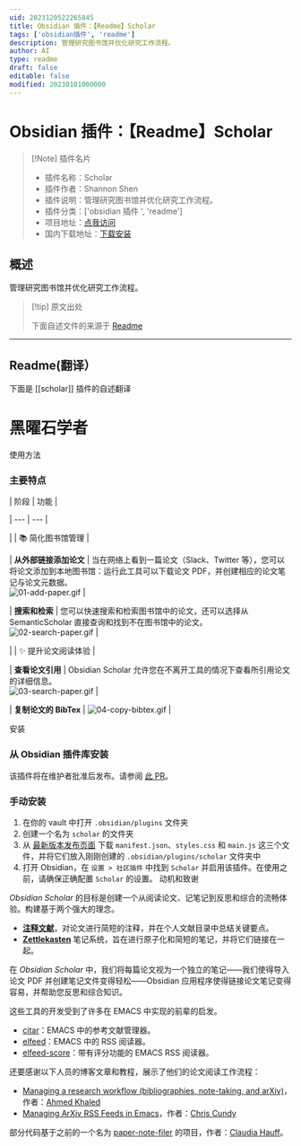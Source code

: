 ```yaml
---
uid: 2023120522265845
title: Obsidian 插件：【Readme】Scholar
tags: ['obsidian插件', 'readme']
description: 管理研究图书馆并优化研究工作流程。
author: AI
type: readme
draft: false
editable: false
modified: 20230101000000
---
```


# Obsidian 插件：【Readme】Scholar

> [!Note] 插件名片
> - 插件名称：Scholar
> - 插件作者：Shannon Shen
> - 插件说明：管理研究图书馆并优化研究工作流程。
> - 插件分类：['obsidian 插件 ', 'readme']
> - 项目地址：[点我访问](https://github.com/lolipopshock/obsidian-scholar)
> - 国内下载地址：[下载安装](https://pkmer.cn/products/plugin/pluginMarket/?scholar)

## 概述

管理研究图书馆并优化研究工作流程。

> [!tip] 原文出处
>
>下面自述文件的来源于 [Readme](https://ghproxy.net/https://raw.githubusercontent.com/lolipopshock/obsidian-scholar/main/README.md)
>

---

## Readme(翻译）

下面是 [[scholar]] 插件的自述翻译

# 黑曜石学者

使用方法

### 主要特点

| 阶段 | 功能 |

| --- | --- |

| | 📚 简化图书馆管理 |

| **从外部链接添加论文** | 当在网络上看到一篇论文（Slack、Twitter 等），您可以将论文添加到本地图书馆：运行此工具可以下载论文 PDF，并创建相应的论文笔记与论文元数据。 <br/> ![01-add-paper.gif](.github/demo/01-add-paper.gif) |

| **搜索和检索** | 您可以快速搜索和检索图书馆中的论文，还可以选择从 SemanticScholar 直接查询和找到不在图书馆中的论文。 <br/> ![02-search-paper.gif](.github/demo/02-search-paper.gif) |

| | ✨ 提升论文阅读体验 |

| **查看论文引用** | Obsidian Scholar 允许您在不离开工具的情况下查看所引用论文的详细信息。 <br/> ![03-search-paper.gif](.github/demo/03-check-paper-reference.gif) |

| **复制论文的 BibTex** | ![04-copy-bibtex.gif](.github/demo/04-copy-bibtex.gif) |

安装

### 从 Obsidian 插件库安装

该插件将在维护者批准后发布。请参阅 [此 PR](https://github.com/obsidianmd/obsidian-releases/pull/2525)。

### 手动安装

1. 在你的 vault 中打开 `.obsidian/plugins` 文件夹
2. 创建一个名为 `scholar` 的文件夹
3. 从 [最新版本发布页面](https://github.com/lolipopshock/obsidian-scholar/releases/latest) 下载 `manifest.json`、`styles.css` 和 `main.js` 这三个文件，并将它们放入刚刚创建的 `.obsidian/plugins/scholar` 文件夹中
4. 打开 Obsidian，在 `设置 > 社区插件` 中找到 `Scholar` 并启用该插件。在使用之前，请确保正确配置 `Scholar` 的设置。
动机和致谢

*Obsidian Scholar* 的目标是创建一个从阅读论文、记笔记到反思和综合的流畅体验。构建基于两个强大的理念。

- **[注释文献](https://owl.purdue.edu/owl/general_writing/common_writing_assignments/annotated_bibliographies/annotated_bibliography_samples.html)**，对论文进行简短的注释，并在个人文献目录中总结关键要点。
- **[Zettlekasten](https://zettelkasten.de/)** 笔记系统，旨在进行原子化和简短的笔记，并将它们链接在一起。

在 *Obsidian Scholar* 中，我们将每篇论文视为一个独立的笔记——我们使得导入论文 PDF 并创建笔记文件变得轻松——Obsidian 应用程序使得链接论文笔记变得容易，并帮助您反思和综合知识。

这些工具的开发受到了许多在 EMACS 中实现的前辈的启发。

- [citar](https://github.com/emacs-citar/citar)：EMACS 中的参考文献管理器。
- [elfeed](https://github.com/skeeto/elfeed)：EMACS 中的 RSS 阅读器。
- [elfeed-score](https://github.com/sp1ff/elfeed-score)：带有评分功能的 EMACS RSS 阅读器。

还要感谢以下人员的博客文章和教程，展示了他们的论文阅读工作流程：

- [Managing a research workflow (bibliographies, note-taking, and arXiv)](https://emacsconf.org/2021/talks/research/)，作者：[Ahmed Khaled](https://www.akhaled.org)
- [Managing ArXiv RSS Feeds in Emacs](https://cundy.me/post/elfeed/)，作者：[Chris Cundy](https://cundy.me)

部分代码基于之前的一个名为 [paper-note-filer](https://github.com/chauff/paper-note-filler) 的项目，作者：[Claudia Hauff](https://chauff.github.io)。

